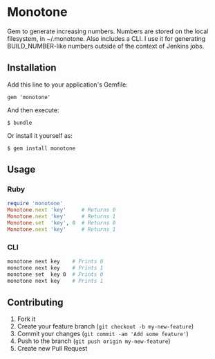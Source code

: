 # Monotone

Gem to generate increasing numbers. Numbers are stored on the local filesystem, in ~/.monotone.
Also includes a CLI. I use it for generating BUILD_NUMBER-like numbers outside of the context of Jenkins jobs.

## Installation

Add this line to your application's Gemfile:

    gem 'monotone'

And then execute:

    $ bundle

Or install it yourself as:

    $ gem install monotone

## Usage
### Ruby
```ruby
require 'monotone'
Monotone.next 'key'     # Returns 0
Monotone.next 'key'     # Returns 1
Monotone.set  'key', 0  # Returns 0
Monotone.next 'key'     # Returns 1
```

### CLI
```bash
monotone next key    # Prints 0
monotone next key    # Prints 1
monotone set  key 0  # Prints 0
monotone next key    # Prints 1
```



## Contributing

1. Fork it
2. Create your feature branch (`git checkout -b my-new-feature`)
3. Commit your changes (`git commit -am 'Add some feature'`)
4. Push to the branch (`git push origin my-new-feature`)
5. Create new Pull Request
